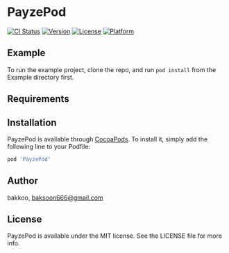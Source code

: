 # PayzePod

[![CI Status](https://img.shields.io/travis/bakkoo/PayzePod.svg?style=flat)](https://travis-ci.org/bakkoo/PayzePod)
[![Version](https://img.shields.io/cocoapods/v/PayzePod.svg?style=flat)](https://cocoapods.org/pods/PayzePod)
[![License](https://img.shields.io/cocoapods/l/PayzePod.svg?style=flat)](https://cocoapods.org/pods/PayzePod)
[![Platform](https://img.shields.io/cocoapods/p/PayzePod.svg?style=flat)](https://cocoapods.org/pods/PayzePod)

## Example

To run the example project, clone the repo, and run `pod install` from the Example directory first.

## Requirements

## Installation

PayzePod is available through [CocoaPods](https://cocoapods.org). To install
it, simply add the following line to your Podfile:

```ruby
pod 'PayzePod'
```

## Author

bakkoo, baksoon666@gmail.com

## License

PayzePod is available under the MIT license. See the LICENSE file for more info.
